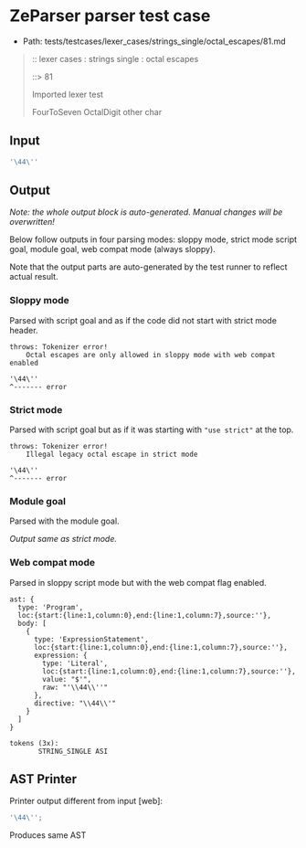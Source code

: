 # ZeParser parser test case

- Path: tests/testcases/lexer_cases/strings_single/octal_escapes/81.md

> :: lexer cases : strings single : octal escapes
>
> ::> 81
>
> Imported lexer test
>
> FourToSeven OctalDigit other char

## Input

`````js
'\44\''
`````

## Output

_Note: the whole output block is auto-generated. Manual changes will be overwritten!_

Below follow outputs in four parsing modes: sloppy mode, strict mode script goal, module goal, web compat mode (always sloppy).

Note that the output parts are auto-generated by the test runner to reflect actual result.

### Sloppy mode

Parsed with script goal and as if the code did not start with strict mode header.

`````
throws: Tokenizer error!
    Octal escapes are only allowed in sloppy mode with web compat enabled

'\44\''
^------- error
`````

### Strict mode

Parsed with script goal but as if it was starting with `"use strict"` at the top.

`````
throws: Tokenizer error!
    Illegal legacy octal escape in strict mode

'\44\''
^------- error
`````


### Module goal

Parsed with the module goal.

_Output same as strict mode._

### Web compat mode

Parsed in sloppy script mode but with the web compat flag enabled.

`````
ast: {
  type: 'Program',
  loc:{start:{line:1,column:0},end:{line:1,column:7},source:''},
  body: [
    {
      type: 'ExpressionStatement',
      loc:{start:{line:1,column:0},end:{line:1,column:7},source:''},
      expression: {
        type: 'Literal',
        loc:{start:{line:1,column:0},end:{line:1,column:7},source:''},
        value: "$'",
        raw: "'\\44\\''"
      },
      directive: "\\44\\'"
    }
  ]
}

tokens (3x):
       STRING_SINGLE ASI
`````


## AST Printer

Printer output different from input [web]:

````js
'\44\'';
````

Produces same AST

